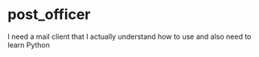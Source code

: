 # post_officer
I need a mail client that I actually understand how to use and also need to learn Python

